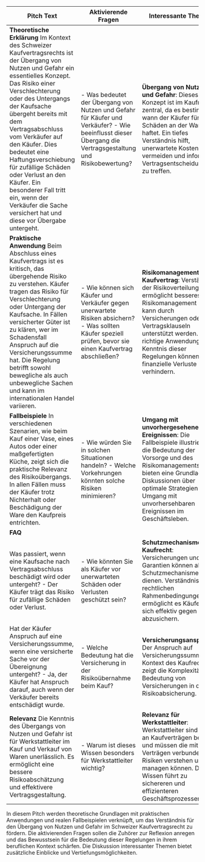 | **Pitch Text** | **Aktivierende Fragen** | **Interessante Themen** |
|-----------------|-------------------------|-------------------------|
| **Theoretische Erklärung** Im Kontext des Schweizer Kaufvertragsrechts ist der Übergang von Nutzen und Gefahr ein essentielles Konzept. Das Risiko einer Verschlechterung oder des Untergangs der Kaufsache übergeht bereits mit dem Vertragsabschluss vom Verkäufer auf den Käufer. Dies bedeutet eine Haftungsverschiebung für zufällige Schäden oder Verlust an den Käufer. Ein besonderer Fall tritt ein, wenn der Verkäufer die Sache versichert hat und diese vor Übergabe untergeht. | - Was bedeutet der Übergang von Nutzen und Gefahr für Käufer und Verkäufer? - Wie beeinflusst dieser Übergang die Vertragsgestaltung und Risikobewertung? | **Übergang von Nutzen und Gefahr**: Dieses Konzept ist im Kaufrecht zentral, da es bestimmt, ab wann der Käufer für Schäden an der Ware haftet. Ein tiefes Verständnis hilft, unerwartete Kosten zu vermeiden und informierte Vertragsentscheidungen zu treffen. |
| **Praktische Anwendung** Beim Abschluss eines Kaufvertrags ist es kritisch, das übergehende Risiko zu verstehen. Käufer tragen das Risiko für Verschlechterung oder Untergang der Kaufsache. In Fällen versicherter Güter ist zu klären, wer im Schadensfall Anspruch auf die Versicherungssumme hat. Die Regelung betrifft sowohl bewegliche als auch unbewegliche Sachen und kann im internationalen Handel variieren. | - Wie können sich Käufer und Verkäufer gegen unerwartete Risiken absichern? - Was sollten Käufer speziell prüfen, bevor sie einen Kaufvertrag abschließen? | **Risikomanagement im Kaufvertrag**: Verständnis der Risikoverteilung ermöglicht besseres Risikomanagement und kann durch Versicherungen oder Vertragsklauseln unterstützt werden. Die richtige Anwendung und Kenntnis dieser Regelungen können finanzielle Verluste verhindern. |
| **Fallbeispiele** In verschiedenen Szenarien, wie beim Kauf einer Vase, eines Autos oder einer maßgefertigten Küche, zeigt sich die praktische Relevanz des Risikoübergangs. In allen Fällen muss der Käufer trotz Nichterhalt oder Beschädigung der Ware den Kaufpreis entrichten. | - Wie würden Sie in solchen Situationen handeln? - Welche Vorkehrungen könnten solche Risiken minimieren? | **Umgang mit unvorhergesehenen Ereignissen**: Die Fallbeispiele illustrieren die Bedeutung der Vorsorge und des Risikomanagements. Sie bieten eine Grundlage für Diskussionen über optimale Strategien im Umgang mit unvorhersehbaren Ereignissen im Geschäftsleben. |
| **FAQ** | | |
| Was passiert, wenn eine Kaufsache nach Vertragsabschluss beschädigt wird oder untergeht? - Der Käufer trägt das Risiko für zufällige Schäden oder Verlust. | - Wie könnten Sie als Käufer vor unerwarteten Schäden oder Verlusten geschützt sein? | **Schutzmechanismen im Kaufrecht**: Versicherungen und Garantien können als Schutzmechanismen dienen. Verständnis der rechtlichen Rahmenbedingungen ermöglicht es Käufern, sich effektiv gegen Risiken abzusichern. |
| Hat der Käufer Anspruch auf eine Versicherungssumme, wenn eine versicherte Sache vor der Übereignung untergeht? - Ja, der Käufer hat Anspruch darauf, auch wenn der Verkäufer bereits entschädigt wurde. | - Welche Bedeutung hat die Versicherung in der Risikoübernahme beim Kauf? | **Versicherungsansprüche**: Der Anspruch auf Versicherungssummen im Kontext des Kaufrechts zeigt die Komplexität und Bedeutung von Versicherungen in der Risikoabsicherung. |
| **Relevanz** Die Kenntnis des Übergangs von Nutzen und Gefahr ist für Werkstattleiter im Kauf und Verkauf von Waren unerlässlich. Es ermöglicht eine bessere Risikoabschätzung und effektivere Vertragsgestaltung. | - Warum ist dieses Wissen besonders für Werkstattleiter wichtig? | **Relevanz für Werkstattleiter**: Werkstattleiter sind häufig an Kaufverträgen beteiligt und müssen die mit diesen Verträgen verbundenen Risiken verstehen und managen können. Dieses Wissen führt zu sichereren und effizienteren Geschäftsprozessen. |

In diesem Pitch werden theoretische Grundlagen mit praktischen Anwendungen und realen Fallbeispielen verknüpft, um das Verständnis für den Übergang von Nutzen und Gefahr im Schweizer Kaufvertragsrecht zu fördern. Die aktivierenden Fragen sollen die Zuhörer zur Reflexion anregen und das Bewusstsein für die Bedeutung dieser Regelungen in ihrem beruflichen Kontext schärfen. Die Diskussion interessanter Themen bietet zusätzliche Einblicke und Vertiefungsmöglichkeiten.